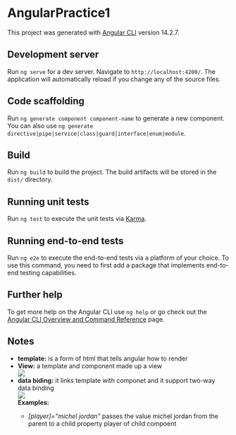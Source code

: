 # AngularPractice1

This project was generated with [Angular CLI](https://github.com/angular/angular-cli) version 14.2.7.

## Development server

Run `ng serve` for a dev server. Navigate to `http://localhost:4200/`. The application will automatically reload if you change any of the source files.

## Code scaffolding

Run `ng generate component component-name` to generate a new component. You can also use `ng generate directive|pipe|service|class|guard|interface|enum|module`.

## Build

Run `ng build` to build the project. The build artifacts will be stored in the `dist/` directory.

## Running unit tests

Run `ng test` to execute the unit tests via [Karma](https://karma-runner.github.io).

## Running end-to-end tests

Run `ng e2e` to execute the end-to-end tests via a platform of your choice. To use this command, you need to first add a package that implements end-to-end testing capabilities.

## Further help

To get more help on the Angular CLI use `ng help` or go check out the [Angular CLI Overview and Command Reference](https://angular.io/cli) page.
## Notes
<ul>
    <li> <strong> template:</strong> is a form of html that tells angular how to render </li>
    <li>
        <div>
            <strong> View:</strong>
            a template and component made up a view
        </div>
        <img src="https://angular.io/generated/images/guide/architecture/component-tree.png" />
    </li>
    <li>
        <div>
            <strong> data biding:</strong> 
            it links template with componet and it support two-way data binding
        </div>
        <img src="https://angular.io/generated/images/guide/architecture/databinding.png" />
        <div>
            <strong> Examples: </strong>
            <ul> 
                <li>
                    <i> [player]="michel jordan"</i>
                    passes the value michel jordan from the parent to a child property player of child compoent
                </li>
            </ul>
        </div>
    </li>

</ul>